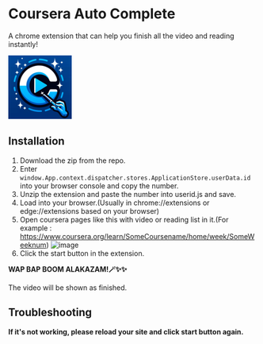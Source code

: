 
# Coursera Auto Complete

A chrome extension that can help you finish all the video and reading instantly!

![Logo](./images/128.png
)

## Installation

1. Download the zip from the repo.
2. Enter ` window.App.context.dispatcher.stores.ApplicationStore.userData.id` into your browser console and copy the number.
3. Unzip the extension and paste the number into userid.js and save.
4. Load into your browser.(Usually in chrome://extensions or edge://extensions based on your browser)
5. Open coursera pages like this with video or reading list in it.(For example : https://www.coursera.org/learn/SomeCoursename/home/week/SomeWeeknum)
![image](https://i.imgur.com/2jAwILD.png)
7. Click the start button in the extension. 

**WAP BAP BOOM ALAKAZAM!🪄✨✨**

The video will be shown as finished.

## Troubleshooting
**If it's not working, please reload your site and click start button again.**
